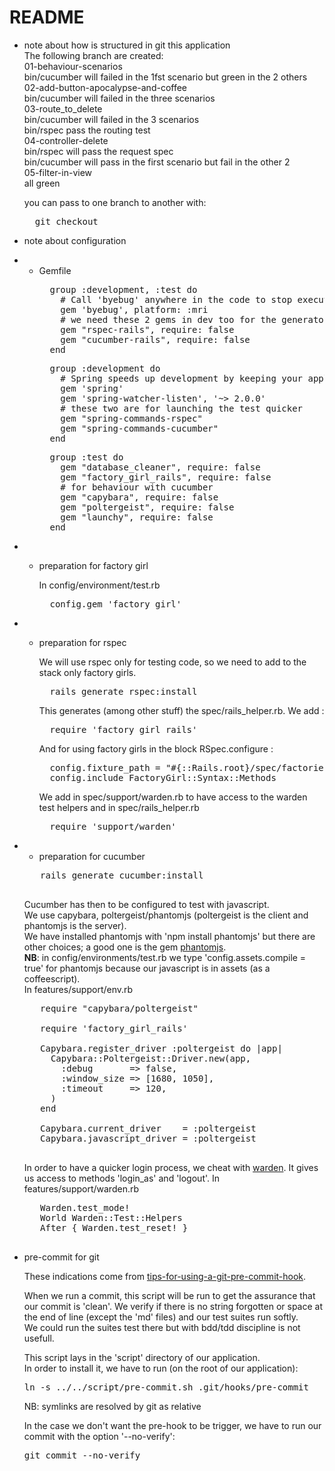 # README

* note about how is structured in git this application  
  The following branch are created:  
  01-behaviour-scenarios  
    bin/cucumber will failed in the 1fst scenario but green in the 2 others  
  02-add-button-apocalypse-and-coffee  
    bin/cucumber will failed in the three scenarios  
  03-route_to_delete  
    bin/cucumber will failed in the 3 scenarios  
    bin/rspec pass the routing test  
  04-controller-delete  
    bin/rspec will pass the request spec  
    bin/cucumber will pass in the first scenario but fail in the other 2  
  05-filter-in-view  
    all green  

  you can pass to one branch to another with:
  <pre>
    git checkout <branch>
  </pre>

* note about configuration

* * Gemfile
    <pre>
      group :development, :test do
        # Call 'byebug' anywhere in the code to stop execution and get a debugger console
        gem 'byebug', platform: :mri
        # we need these 2 gems in dev too for the generators
        gem "rspec-rails", require: false
        gem "cucumber-rails", require: false
      end
    </pre>
    <pre>
      group :development do
        # Spring speeds up development by keeping your application running in the background. Read more: https://github.com/rails/spring
        gem 'spring'
        gem 'spring-watcher-listen', '~> 2.0.0'
        # these two are for launching the test quicker
        gem "spring-commands-rspec"
        gem "spring-commands-cucumber"
      end
    </pre>
    <pre>
      group :test do
        gem "database_cleaner", require: false
        gem "factory_girl_rails", require: false
        # for behaviour with cucumber
        gem "capybara", require: false
        gem "poltergeist", require: false
        gem "launchy", require: false
      end
    </pre>
* * preparation for factory girl

    In config/environment/test.rb

    <pre>
      config.gem 'factory_girl'
    </pre>

* * preparation for rspec

    We will use rspec only for testing code, so we need to add to the stack only factory girls.

    <pre>
      rails generate rspec:install
    </pre>

    This generates (among other stuff) the spec/rails_helper.rb. We add :

    <pre>
      require 'factory_girl_rails'
    </pre>

    And for using factory girls in the block RSpec.configure :

    <pre>
      config.fixture_path = "#{::Rails.root}/spec/factories"
      config.include FactoryGirl::Syntax::Methods
    </pre>

    We add in spec/support/warden.rb to have access to the warden test helpers and in spec/rails_helper.rb
    <pre>
      require 'support/warden'
    </pre>

* * preparation for cucumber

   <pre>
     rails generate cucumber:install
   </pre>

   Cucumber has then to be configured to test with javascript.  
   We use capybara, poltergeist/phantomjs (poltergeist is the client and phantomjs is the server).  
   We have installed phantomjs with 'npm install phantomjs' but there are other choices; a good one is the gem [phantomjs](https://github.com/colszowka/phantomjs-gem).  
   **NB**: in config/environments/test.rb we type 'config.assets.compile = true' for phantomjs because our javascript is in assets (as a coffeescript).  
   In features/support/env.rb
   <pre>
     require "capybara/poltergeist"
 
     require 'factory_girl_rails'
 
     Capybara.register_driver :poltergeist do |app|
       Capybara::Poltergeist::Driver.new(app,
         :debug       => false,
         :window_size => [1680, 1050],
         :timeout     => 120,
       )
     end
 
     Capybara.current_driver    = :poltergeist
     Capybara.javascript_driver = :poltergeist
   </pre>

   In order to have a quicker login process, we cheat with [warden](https://github.com/hassox/warden/wiki/Testing). It gives us access to methods 'login_as' and 'logout'.
   In features/support/warden.rb

   <pre>
     Warden.test_mode!
     World Warden::Test::Helpers
     After { Warden.test_reset! }
   </pre>

* pre-commit for git

  These indications come from [tips-for-using-a-git-pre-commit-hook](http://codeinthehole.com/writing/tips-for-using-a-git-pre-commit-hook/).

  When we run a commit, this script will be run to get the assurance that our commit is 'clean'.
  We verify if there is no string forgotten or space at the end of line (except the 'md' files) and our test suites run softly.  
  We could run the suites test there but with bdd/tdd discipline is not usefull.

  This script lays in the 'script' directory of our application.  
  In order to install it, we have to run (on the root of our application):
  <pre>
  ln -s ../../script/pre-commit.sh .git/hooks/pre-commit
  </pre>
  NB: symlinks are resolved by git as relative

  In the case we don't want the pre-hook to be trigger, we have to run our commit with the option '--no-verify':
  <pre>
  git commit --no-verify <files>
  </pre>


